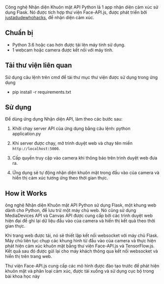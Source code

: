 
Công nghệ Nhận diện Khuôn mặt API Python là 1 app nhận diện cảm xúc sử dụng Flask. Nó được tích hợp thư viện Face-API.js, được phát triển bởi [justadudewhohacks](https://github.com/justadudewhohacks), để nhận diện cảm xúc.  

## Chuẩn bị
- Python 3.6 hoặc cao hơn được tải lên máy tính sử dụng.
- 1 webcam hoặc camera được kết nối với máy tính.

## Tải thư viện liên quan
Sử dụng câu lệnh trên cmd để tải thư mục thư viện được sử dụng trong ứng dụng
   - pip install -r requirements.txt

## Sử dụng
Để dùng ứng dụng Nhận diện API, làm theo các bước sau:
1. Khởi chạy server API của ứng dụng bằng câu lệnh:
    python application.py

2. Khi server được chạy, mở trình duyệt web và chạy tên miền `http://localhost:5000`.

3. Cấp quyền truy cập vào camera khi thông báo trên trình duyệt web đưa ra.

4. Ứng dụng sẽ tự động nhận diện khuôn mặt trong đầu vào của camera và hiển thị cảm xúc tương ứng theo thời gian thực.

## How it Works
ông nghệ Nhận diện Khuôn mặt API Python sử dụng Flask, một khung web dành cho Python, để lưu trữ một máy chủ web. Nó cũng sử dụng MediaDevices API và Canvas API được cung cấp bởi các trình duyệt web hiện đại để ghi lại dữ liệu đầu vào của camera và hiển thị kết quả theo thời gian thực.

Khi trang web được tải, nó sẽ thiết lập kết nối websocket với máy chủ Flask. Máy chủ liên tục chụp các khung hình từ đầu vào của camera và thực hiện phát hiện cảm xúc khuôn mặt bằng thư viện Face-API.js và TensorFlow.js. Kết quả sau đó được gửi lại cho máy khách thông qua kết nối websocket và hiển thị trên trang web.

Thư viện Face-API.js cung cấp các mô hình được đào tạo trước để phát hiện khuôn mặt và phân loại cảm xúc, được tải xuống và sử dụng cục bộ trong bài khoa học này
